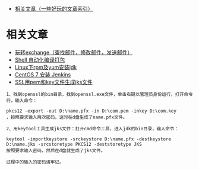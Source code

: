 - [相关文章（一些好玩的文章索引）](#相关文章：)
# 相关文章
- [玩转exchange（查找邮件，修改邮件，发送邮件）](https://blog.csdn.net/liuyuqin1991/article/details/86583927)
- [Shell 自动化编译打包](https://blog.csdn.net/liuyuqin1991/article/details/78855230)
- [Linux下rpm及yum安装jdk](https://blog.csdn.net/hg_harvey/article/details/73824084)
- [CentOS 7 安装 Jenkins](https://www.cnblogs.com/stulzq/p/9291237.html)
- [SSL用pem和key文件生成jks文件](https://blog.csdn.net/hfismyangel/article/details/83792992)
```
1、找到openssl的bin目录，找到openssl.exe文件，单击右键以管理员身份运行，打开命令行，输入命令：

pkcs12 -export -out D:\name.pfx -in D:\com.pem -inkey D:\com.key
，按照要求输入两次密码，这时在d盘生成了name.pfx文件。

2、用keytool工具生成jks文件：打开cmd命令工具，进入jdk的bin目录，输入命令：

keytool -importkeystore -srckeystore D:\name.pfx -destkeystore D:\name.jks -srcstoretype PKCS12 -deststoretype JKS
按照要求输入密码，然后在d盘就生成了jks文件。

过程中的输入的密码请牢记。
```
